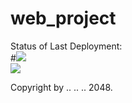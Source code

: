 # web_project


Status of Last Deployment:<br>
#<img src="https://github.com/MAC0xFF/web_project/workflows/main/badge.svg?branch=master"><br>
<img src="https://github.com/adv-it/github-actions-part2-cicd-to-aws/workflows/CI-CD-Pipeline-to-AWS-ElasticBeanstalk/badge.svg?branch=master"><br>

Copyright by .. .. .. 2048.
